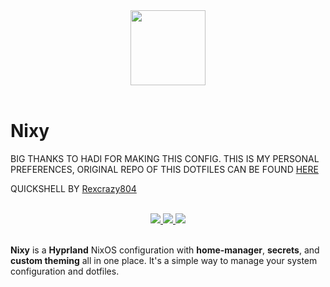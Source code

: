 [//]: # "This file is autogenerated"

<div align="center">
    <img src="https://raw.githubusercontent.com/anotherhadi/nixy/main/.github/assets/logo.png" width="120px" />
</div>

<br>

# Nixy

BIG THANKS TO HADI FOR MAKING THIS CONFIG. THIS IS MY PERSONAL PREFERENCES, ORIGINAL REPO OF THIS DOTFILES CAN BE FOUND [HERE](https://github.com/anotherhadi/nixy/)

QUICKSHELL BY [Rexcrazy804](https://github.com/Rexcrazy804/Zaphkiel)

<br>
<div align="center">
    <a href="https://github.com/FatngatirBilek/NixyDots/">
        <img src="https://img.shields.io/github/repo-size/FatngatirBilek/NixyDots?color=A594FD&labelColor=0b0b0b&style=for-the-badge&logo=github&logoColor=A594FD">
    </a>
    <a href="https://nixos.org">
        <img src="https://img.shields.io/badge/NixOS-unstable-blue.svg?style=for-the-badge&labelColor=0b0b0b&logo=NixOS&logoColor=A594FD&color=A594FD">
    </a>
    <a href="https://github.com/anotherhadi/nixy/blob/main/LICENSE">
        <img src="https://img.shields.io/static/v1.svg?style=for-the-badge&label=License&message=MIT&colorA=0b0b0b&colorB=A594FD&logo=unlicense&logoColor=A594FD"/>
    </a>
</div>
<br>

**Nixy** is a **Hyprland** NixOS configuration with **home-manager**, **secrets**, and **custom theming** all in one place.
It's a simple way to manage your system configuration and dotfiles.
